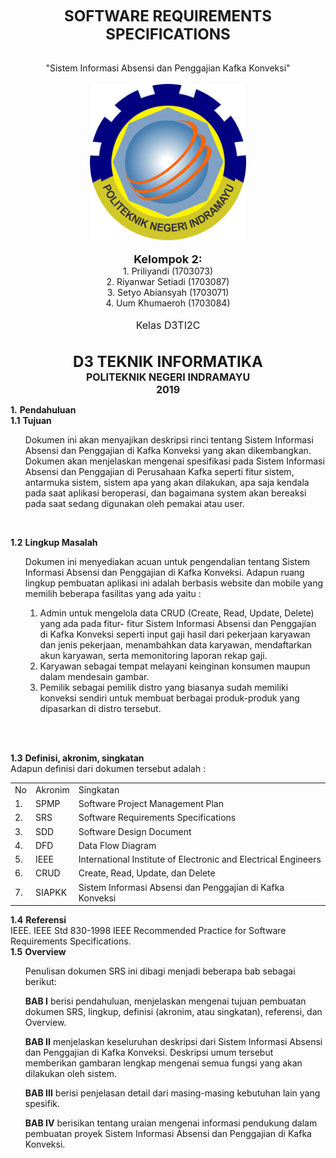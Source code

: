 
<font size="5"><b><center>SOFTWARE REQUIREMENTS SPECIFICATIONS </center></b></font><br>

<center>"Sistem Informasi Absensi dan Penggajian Kafka Konveksi"</center><br>

<center><img src="Gambar/POLINDRA.png" width="250" height="250"></center>

<br>

<center>
    <b><font size="4">Kelompok 2:</font></b><br>
    1. Priliyandi (1703073) <br>
    2. Riyanwar Setiadi (1703087)<br>
    3. Setyo Abiansyah (1703071)<br>
    4. Uum Khumaeroh (1703084)
</center><br>

<center><font size="3">Kelas D3TI2C</font></center>

<br>

<br>

<center><b><font size="5">D3 TEKNIK INFORMATIKA</font></b><br>
<b><font size="3">POLITEKNIK NEGERI INDRAMAYU</font></b><br>
<b><font size="3">2019</font></b></center>

**1.** **Pendahuluan** <br>
	**1.1**	**Tujuan** <br>
<ol>Dokumen ini akan menyajikan deskripsi rinci tentang Sistem Informasi Absensi dan Penggajian di Kafka Konveksi yang akan dikembangkan. Dokumen akan menjelaskan mengenai spesifikasi pada Sistem Informasi Absensi dan Penggajian di Perusahaan Kafka seperti fitur sistem, antarmuka sistem, sistem apa yang akan dilakukan, apa saja kendala pada saat aplikasi beroperasi, dan bagaimana system akan bereaksi pada saat sedang digunakan oleh pemakai atau user.</ol> <br>

**1.2**	**Lingkup Masalah** <br>
<ol>Dokumen ini menyediakan acuan untuk pengendalian tentang Sistem Informasi Absensi dan Penggajian di Kafka Konveksi. Adapun ruang lingkup pembuatan aplikasi ini adalah berbasis website dan mobile yang memilih beberapa fasilitas yang ada yaitu :<br>

1.	Admin untuk mengelola data CRUD (Create, Read, Update, Delete) yang ada pada fitur- fitur Sistem Informasi Absensi dan Penggajian di Kafka Konveksi seperti input gaji hasil dari pekerjaan karyawan dan jenis pekerjaan, menambahkan data karyawan, mendaftarkan akun karyawan, serta memonitoring laporan rekap gaji.<br>
2.	Karyawan sebagai tempat melayani keinginan konsumen maupun dalam mendesain gambar.<br>
3.	Pemilik sebagai pemilik distro yang biasanya sudah memiliki konveksi sendiri untuk membuat berbagai produk-produk yang dipasarkan di distro tersebut.</ol><br>
 <br>
 
**1.3**	**Definisi, akronim, singkatan** <br>
		Adapun definisi dari dokumen tersebut adalah :<br>
		<table>
			<tr>
				<td> No </td>
				<td> Akronim </td>
				<td> Singkatan </td>
			</tr>
			<tr>
				<td> 1. </td>
				<td> SPMP </td>
				<td> Software Project Management Plan </td>
			</tr>
			<tr>
				<td> 2. </td>
				<td> SRS </td>
				<td> Software Requirements Specifications </td>
			</tr>
			<tr>
				<td> 3. </td>
				<td> SDD </td>
				<td> Software Design Document </td>
			</tr>
			<tr>
				<td> 4. </td>
				<td> DFD </td>
				<td> Data Flow Diagram </td>
			</tr>
			<tr>
				<td> 5. </td>
				<td> IEEE </td>
				<td> International Institute of Electronic and Electrical Engineers </td>
			</tr>
			<tr>
				<td> 6. </td>
				<td> CRUD </td>
				<td> Create, Read, Update, dan Delete </td>
			</tr>
			<tr>
				<td> 7. </td>
				<td> SIAPKK </td>
				<td> Sistem Informasi Absensi dan Penggajian di Kafka Konveksi </td>
			</tr>
		</table>
	**1.4**	**Referensi** <br>
IEEE. IEEE Std 830-1998 IEEE Recommended Practice for Software Requirements Specifications.<br>
	**1.5**	**Overview** <br>
<ol>Penulisan dokumen SRS ini dibagi menjadi beberapa bab sebagai berikut:<br>

**BAB I** berisi pendahuluan, menjelaskan mengenai tujuan pembuatan dokumen SRS, lingkup, definisi (akronim, atau singkatan), referensi, dan Overview.<br>

**BAB II** menjelaskan keseluruhan deskripsi dari Sistem Informasi Absensi dan Penggajian di Kafka Konveksi. Deskripsi umum tersebut memberikan gambaran lengkap mengenai semua fungsi yang akan dilakukan oleh sistem.<br>

**BAB III** berisi penjelasan detail dari  masing-masing kebutuhan lain yang spesifik.<br>

**BAB IV** berisikan tentang uraian mengenai informasi pendukung dalam pembuatan proyek Sistem Informasi Absensi dan Penggajian di Kafka Konveksi.<br></ol>

